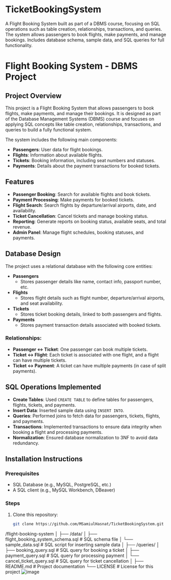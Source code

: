 # TicketBookingSystem
A Flight Booking System built as part of a DBMS course, focusing on SQL operations such as table creation, relationships, transactions, and queries. The system allows passengers to book flights, make payments, and manage bookings. Includes database schema, sample data, and SQL queries for full functionality.

# Flight Booking System - DBMS Project

## Project Overview
This project is a Flight Booking System that allows passengers to book flights, make payments, and manage their bookings. It is designed as part of the Database Management Systems (DBMS) course and focuses on applying SQL concepts like table creation, relationships, transactions, and queries to build a fully functional system.

The system includes the following main components:
- **Passengers**: User data for flight bookings.
- **Flights**: Information about available flights.
- **Tickets**: Booking information, including seat numbers and statuses.
- **Payments**: Details about the payment transactions for booked tickets.

## Features
- **Passenger Booking**: Search for available flights and book tickets.
- **Payment Processing**: Make payments for booked tickets.
- **Flight Search**: Search flights by departure/arrival airports, date, and availability.
- **Ticket Cancellation**: Cancel tickets and manage booking status.
- **Reporting**: Generate reports on booking status, available seats, and total revenue.
- **Admin Panel**: Manage flight schedules, booking statuses, and payments.

## Database Design
The project uses a relational database with the following core entities:

- **Passengers**
  - Stores passenger details like name, contact info, passport number, etc.
- **Flights**
  - Stores flight details such as flight number, departure/arrival airports, and seat availability.
- **Tickets**
  - Stores ticket booking details, linked to both passengers and flights.
- **Payments**
  - Stores payment transaction details associated with booked tickets.

### Relationships:
- **Passenger ↔ Ticket**: One passenger can book multiple tickets.
- **Ticket ↔ Flight**: Each ticket is associated with one flight, and a flight can have multiple tickets.
- **Ticket ↔ Payment**: A ticket can have multiple payments (in case of split payments).

## SQL Operations Implemented
- **Create Tables**: Used `CREATE TABLE` to define tables for passengers, flights, tickets, and payments.
- **Insert Data**: Inserted sample data using `INSERT INTO`.
- **Queries**: Performed joins to fetch data for passengers, tickets, flights, and payments.
- **Transactions**: Implemented transactions to ensure data integrity when booking a flight and processing payments.
- **Normalization**: Ensured database normalization to 3NF to avoid data redundancy.

## Installation Instructions

### Prerequisites
- SQL Database (e.g., MySQL, PostgreSQL, etc.)
- A SQL client (e.g., MySQL Workbench, DBeaver)

### Steps
1. Clone this repository:
   ```bash
   git clone https://github.com/MSamiulHasnat/TicketBookingSystem.git

/flight-booking-system
│
├── /data/
│   ├── flight_booking_system_schema.sql   # SQL schema file
│   └── sample_data.sql                    # SQL script for inserting sample data
│
├── /queries/
│   ├── booking_query.sql                  # SQL query for booking a ticket
│   ├── payment_query.sql                  # SQL query for processing payment
│   └── cancel_ticket_query.sql            # SQL query for ticket cancellation
│
├── README.md                              # Project documentation
└── LICENSE                                # License for this project
![image](https://github.com/user-attachments/assets/b525a706-adfa-4287-98e5-f14fadd86207)
